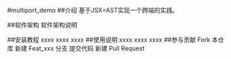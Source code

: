 #multiport_demo
##介绍
基于JSX+AST实现一个跨端的实践。

##软件架构
软件架构说明

##安装教程
xxxx
xxxx
xxxx
##使用说明
xxxx
xxxx
xxxx
##参与贡献
Fork 本仓库
新建 Feat_xxx 分支
提交代码
新建 Pull Request
